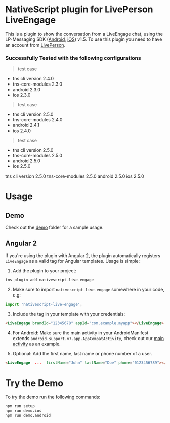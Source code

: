 # NativeScript plugin for LivePerson LiveEngage

This is a plugin to show the conversation from a LiveEngage chat, using the LP-Messaging SDK ([Android](https://github.com/LP-Messaging/Android-Messaging-SDK), [iOS](https://github.com/LP-Messaging/iOS-Messaging-SDK)) v1.5.
To use this plugin you need to have an account from [LivePerson](https://www.liveperson.com).

### Successfully Tested with the following configurations
> test case
- tns cli version 2.4.0
- tns-core-modules 2.3.0
- android 2.3.0
- ios 2.3.0

> test case
- tns cli version 2.5.0
- tns-core-modules 2.4.0
- android 2.4.1
- ios 2.4.0

> test case
- tns cli version 2.5.0
- tns-core-modules 2.5.0
- android 2.5.0
- ios 2.5.0

tns cli version 2.5.0
tns-core-modules 2.5.0
android 2.5.0
ios 2.5.0

# Usage

## Demo

Check out the [demo](./demo) folder for a sample usage.

## Angular 2

If you're using the plugin with Angular 2, the plugin automatically registers
`LiveEngage` as a valid tag for Angular templates. Usage is simple:

1. Add the plugin to your project:

  ```ts
  tns plugin add nativescript-live-engage
  ```

2. Make sure to import `nativescript-live-engage` somewhere in your code, e.g:

  ```ts
  import 'nativescript-live-engage';
  ```

3. Include the tag in your template with your credentials:

  ```html
  <LiveEngage brandId="12345678" appId="com.example.myapp"></LiveEngage>
  ```

4. For Android: Make sure the main activity in your AndroidManifest extends `android.support.v7.app.AppCompatActivity`, check out our [main activity](./demo/app/activity.android.ts) as an example.

5. Optional: Add the first name, last name or phone number of a user.

  ```html
  <LiveEngage  ...  firstName="John" lastName="Doe" phone="0123456789"></LiveEngage>
  ```


# Try the Demo

To try the demo run the following commands:

```sh
npm run setup
npm run demo.ios
npm run demo.android
```
